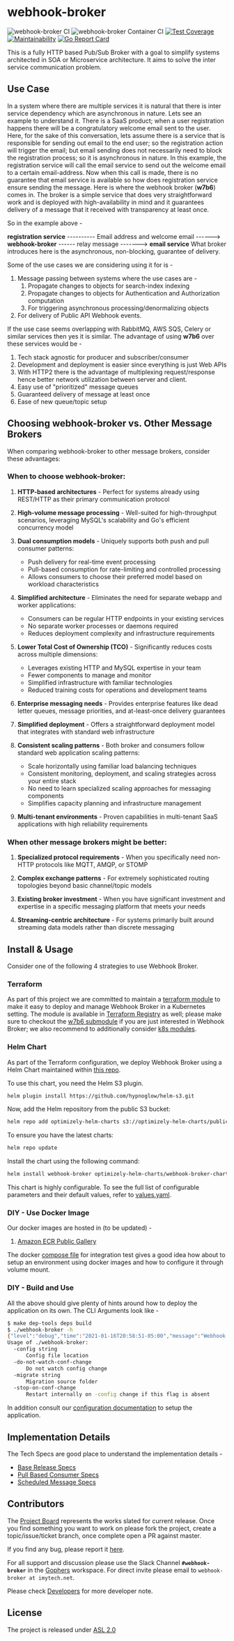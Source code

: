 # webhook-broker

![webhook-broker CI](https://github.com/newscred/webhook-broker/actions/workflows/build.yml/badge.svg)
![webhook-broker Container CI](https://github.com/newscred/webhook-broker/actions/workflows/container-build.yml/badge.svg)
[![Test Coverage](https://api.codeclimate.com/v1/badges/0242f0e077ad68716c26/test_coverage)](https://codeclimate.com/github/newscred/webhook-broker/test_coverage)
[![Maintainability](https://api.codeclimate.com/v1/badges/0242f0e077ad68716c26/maintainability)](https://codeclimate.com/github/newscred/webhook-broker/maintainability)
[![Go Report Card](https://goreportcard.com/badge/github.com/newscred/webhook-broker)](https://goreportcard.com/report/github.com/newscred/webhook-broker)

This is a fully HTTP based Pub/Sub Broker with a goal to simplify systems architected in SOA or Microservice architecture. It aims to solve the inter service communication problem.

## Use Case

In a system where there are multiple services it is natural that there is inter service dependency which are asynchronous in nature. Lets see an example to understand it. There is a SaaS product; when a user registration happens there will be a congratulatory welcome email sent to the user. Here, for the sake of this conversation, lets assume there is a service that is responsible for sending out email to the end user; so the registration action will trigger the email; but email sending does not necessarily need to block the registration process; so it is asynchronous in nature. In this example, the registration service will call the email service to send out the welcome email to a certain email-address. Now when this call is made, there is no guarantee that email service is available so how does registration service ensure sending the message. Here is where the webhook broker (**w7b6**) comes in. The broker is a simple service that does very straightforward work and is deployed with high-availability in mind and it guarantees delivery of a message that it received with transparency at least once.

So in the example above -

**registration service** ---------- Email address and welcome email ------> **webhook-broker** ------ relay message -------> **email service**
What broker introduces here is the asynchronous, non-blocking, guarantee of delivery.

Some of the use cases we are considering using it for is -

1. Message passing between systems where the use cases are -
   1. Propagate changes to objects for search-index indexing
   1. Propagate changes to objects for Authentication and Authorization computation
   1. For triggering asynchronous processing/denormalizing objects
1. For delivery of Public API Webhook events.

If the use case seems overlapping with RabbitMQ, AWS SQS, Celery or similar services then yes it is similar. The advantage of using **w7b6** over these services would be -

1. Tech stack agnostic for producer and subscriber/consumer
1. Development and deployment is easier since everything is just Web APIs
1. With HTTP2 there is the advantage of multiplexing request/response hence better network utilization between server and client.
1. Easy use of "prioritized" message queues
1. Guaranteed delivery of message at least once
1. Ease of new queue/topic setup

## Choosing webhook-broker vs. Other Message Brokers

When comparing webhook-broker to other message brokers, consider these advantages:

### When to choose webhook-broker:

1. **HTTP-based architectures** - Perfect for systems already using REST/HTTP as their primary communication protocol

2. **High-volume message processing** - Well-suited for high-throughput scenarios, leveraging MySQL's scalability and Go's efficient concurrency model

3. **Dual consumption models** - Uniquely supports both push and pull consumer patterns:
   - Push delivery for real-time event processing
   - Pull-based consumption for rate-limiting and controlled processing
   - Allows consumers to choose their preferred model based on workload characteristics

4. **Simplified architecture** - Eliminates the need for separate webapp and worker applications:
   - Consumers can be regular HTTP endpoints in your existing services
   - No separate worker processes or daemons required
   - Reduces deployment complexity and infrastructure requirements

5. **Lower Total Cost of Ownership (TCO)** - Significantly reduces costs across multiple dimensions:
   - Leverages existing HTTP and MySQL expertise in your team
   - Fewer components to manage and monitor
   - Simplified infrastructure with familiar technologies
   - Reduced training costs for operations and development teams

6. **Enterprise messaging needs** - Provides enterprise features like dead letter queues, message priorities, and at-least-once delivery guarantees

7. **Simplified deployment** - Offers a straightforward deployment model that integrates with standard web infrastructure

8. **Consistent scaling patterns** - Both broker and consumers follow standard web application scaling patterns:
   - Scale horizontally using familiar load balancing techniques
   - Consistent monitoring, deployment, and scaling strategies across your entire stack
   - No need to learn specialized scaling approaches for messaging components
   - Simplifies capacity planning and infrastructure management

9. **Multi-tenant environments** - Proven capabilities in multi-tenant SaaS applications with high reliability requirements

### When other message brokers might be better:

1. **Specialized protocol requirements** - When you specifically need non-HTTP protocols like MQTT, AMQP, or STOMP

2. **Complex exchange patterns** - For extremely sophisticated routing topologies beyond basic channel/topic models

3. **Existing broker investment** - When you have significant investment and expertise in a specific messaging platform that meets your needs

4. **Streaming-centric architecture** - For systems primarily built around streaming data models rather than discrete messaging

## Install & Usage

Consider one of the following 4 strategies to use Webhook Broker.

### Terraform

As part of this project we are committed to maintain a [terraform module](https://github.com/imyousuf/terraform-aws-webhook-broker) to make it easy to deploy and manage Webhook Broker in a Kubernetes setting. The module is available in [Terraform Registry](https://registry.terraform.io/modules/imyousuf/webhook-broker/aws/latest?tab=inputs) as well; please make sure to checkout the [w7b6 submodule](https://registry.terraform.io/modules/imyousuf/webhook-broker/aws/latest/submodules/w7b6) if you are just interested in Webhook Broker; we also recommend to additionally consider [k8s modules](https://registry.terraform.io/modules/imyousuf/webhook-broker/aws/latest/submodules/kubernetes-goodies).

### Helm Chart

As part of the Terraform configuration, we deploy Webhook Broker using a Helm Chart maintained within [this repo](./deploy-pkg/webhook-broker-chart/README.md).

To use this chart, you need the Helm S3 plugin.
```bash
helm plugin install https://github.com/hypnoglow/helm-s3.git
```
Now, add the Helm repository from the public S3 bucket:
```bash
helm repo add optimizely-helm-charts s3://optimizely-helm-charts/public/stable
```
To ensure you have the latest charts:
```bash
helm repo update
```
Install the chart using the following command:
```bash
helm install webhook-broker optimizely-helm-charts/webhook-broker-chart --namespace my-namespace --values my-custom-values.yaml
```
This chart is highly configurable. To see the full list of configurable parameters and their default values, refer to [values.yaml](./deploy-pkg/webhook-broker-chart/values.yaml).

### DIY - Use Docker Image

Our docker images are hosted in (to be updated) -
1. [Amazon ECR Public Gallery](https://gallery.ecr.aws/optimizely/webhook-broker)
<!-- 1. [Docker Hub](https://hub.docker.com/repository/docker/imyousuf/webhook-broker)
2. [Github Docker Registry](https://github.com/users/imyousuf/packages/container/package/webhook-broker) -->
<!-- The difference being Docker Hub will have images for builds from `main` branch whenever a commit is pushed to the branch. Whereas Github registry will only contain releases. The distinction is made so that docker hub can be used for continuous deployment whereas Github Docker Registry for stable releases. -->
The docker [compose file](https://github.com/imyousuf/webhook-broker/blob/main/docker-compose.integration-test.yaml) for integration test gives a good idea how about to setup an environment using docker images and how to configure it through volume mount.

### DIY - Build and Use

All the above should give plenty of hints around how to deploy the application on its own. The CLI Arguments look like -

```bash
$ make dep-tools deps build
$ ./webhook-broker -h
{"level":"debug","time":"2021-01-16T20:58:51-05:00","message":"Webhook Broker - 0.1-dev"}
Usage of ./webhook-broker:
  -config string
      Config file location
  -do-not-watch-conf-change
      Do not watch config change
  -migrate string
      Migration source folder
  -stop-on-conf-change
      Restart internally on -config change if this flag is absent
```

In addition consult our [configuration documentation](./docs/configuration.md) to setup the application.

## Implementation Details

The Tech Specs are good place to understand the implementation details -

- [Base Release Specs](./docs/tech-specs/basic-spec.md)
- [Pull Based Consumer Specs](./docs/tech-specs/pull-consumer-spec.md)
- [Scheduled Message Specs](./docs/tech-specs/scheduled-message-spec.md)

## Contributors

The [Project Board](https://github.com/newscred/webhook-broker/projects/1) represents the works slated for current release. Once you find something you want to work on please fork the project, create a topic/issue/ticket branch, once complete open a PR against master.

If you find any bug, please report it [here](https://github.com/newscred/webhook-broker/issues).

For all support and discussion please use the Slack Channel **`#webhook-broker`** in the [Gophers](https://gophers.slack.com/) workspace. For direct invite please email to `webhook-broker at imytech.net`.

Please check [Developers](./docs/developers.md) for more developer note.

## License

The project is released under [ASL 2.0](./LICENSE)
